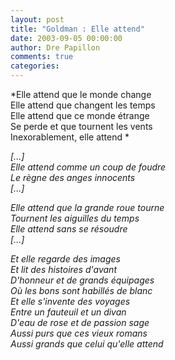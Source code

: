 ```yaml
---
layout: post
title: "Goldman : Elle attend"
date: 2003-09-05 00:00:00
author: Dre Papillon
comments: true
categories: 
---
```



*Elle attend que le monde change <BR>Elle attend que changent les temps <BR>Elle attend que ce monde étrange <BR>Se perde et que tournent les vents <BR>Inexorablement, elle attend *

*[...]<BR>Elle attend comme un coup de foudre <BR>Le règne des anges innocents <BR>[...]*

*Elle attend que la grande roue tourne <BR>Tournent les aiguilles du temps <BR>Elle attend sans se résoudre <BR>[...]*

*Et elle regarde des images <BR>Et lit des histoires d'avant <BR>D'honneur et de grands équipages <BR>Où les bons sont habillés de blanc <BR>Et elle s'invente des voyages <BR>Entre un fauteuil et un divan <BR>D'eau de rose et de passion sage <BR>Aussi purs que ces vieux romans <BR>Aussi grands que celui qu'elle attend*
